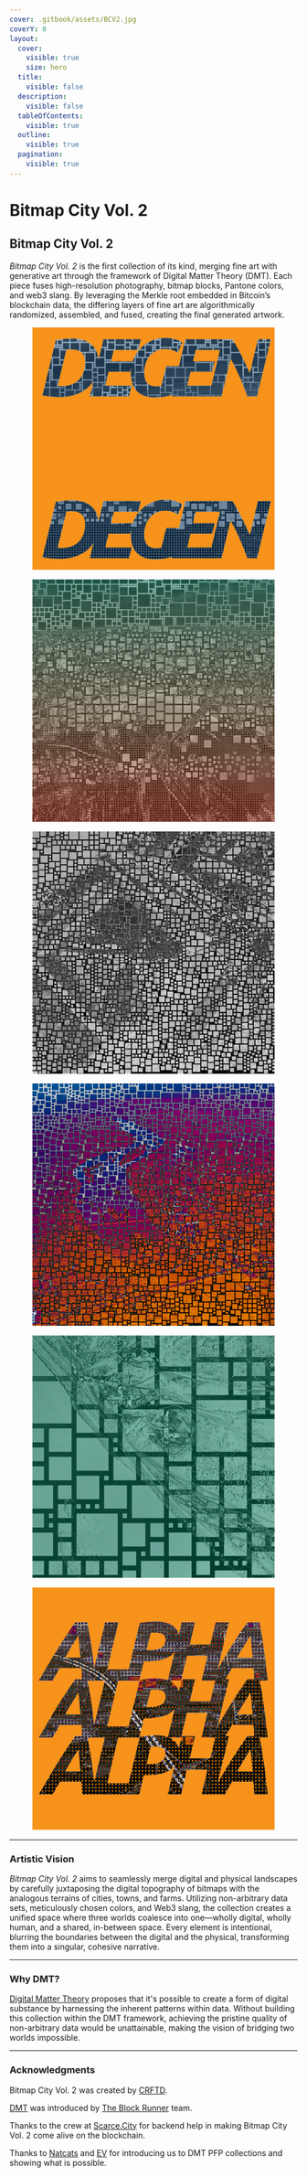 ```yaml
---
cover: .gitbook/assets/BCV2.jpg
coverY: 0
layout:
  cover:
    visible: true
    size: hero
  title:
    visible: false
  description:
    visible: false
  tableOfContents:
    visible: true
  outline:
    visible: true
  pagination:
    visible: true
---
```


# Bitmap City Vol. 2

## Bitmap City Vol. 2

_Bitmap City Vol. 2_ is the first collection of its kind, merging fine art with generative art through the framework of Digital Matter Theory (DMT). Each piece fuses high-resolution photography, bitmap blocks, Pantone colors, and web3 slang. By leveraging the Merkle root embedded in Bitcoin’s blockchain data, the differing layers of fine art are algorithmically randomized, assembled, and fused, creating the final generated artwork.

<div><figure><img src=".gitbook/assets/3.jpg" alt=""><figcaption></figcaption></figure> <figure><img src=".gitbook/assets/8.jpg" alt=""><figcaption></figcaption></figure> <figure><img src=".gitbook/assets/11.jpg" alt=""><figcaption></figcaption></figure> <figure><img src=".gitbook/assets/12.jpg" alt=""><figcaption></figcaption></figure> <figure><img src=".gitbook/assets/Solid Color 2.jpg" alt=""><figcaption></figcaption></figure> <figure><img src=".gitbook/assets/ALPHA.jpg" alt=""><figcaption></figcaption></figure></div>

***

### Artistic Vision

_Bitmap City Vol. 2_ aims to seamlessly merge digital and physical landscapes by carefully juxtaposing the digital topography of bitmaps with the analogous terrains of cities, towns, and farms. Utilizing non-arbitrary data sets, meticulously chosen colors, and Web3 slang, the collection creates a unified space where three worlds coalesce into one—wholly digital, wholly human, and a shared, in-between space. Every element is intentional, blurring the boundaries between the digital and the physical, transforming them into a singular, cohesive narrative.

***

### Why DMT?&#x20;

[Digital Matter Theory](https://digital-matter-theory.gitbook.io/digital-matter-theory) proposes that it's possible to create a form of digital substance by harnessing the inherent patterns within data. Without building this collection within the DMT framework, achieving the pristine quality of non-arbitrary data would be unattainable, making the vision of bridging two worlds impossible.&#x20;

***

### Acknowledgments

Bitmap City Vol. 2 was created by [CRFTD](https://x.com/_CRFTD_).

[DMT](https://digital-matter-theory.gitbook.io/digital-matter-theory) was introduced by [The Block Runner](https://x.com/TheBlockRunner) team.

Thanks to the crew at [Scarce.City](https://x.com/scarcedotcity) for backend help in making Bitmap City Vol. 2 come alive on the blockchain.

Thanks to [Natcats](https://natcats.gitbook.io/natcats) and [EV](https://x.com/Evonbit) for introducing us to DMT PFP collections and showing what is possible.
